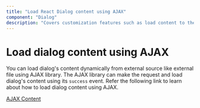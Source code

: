 ```yaml
---
title: "Load React Dialog content using AJAX"
component: "Dialog"
description: "Covers customization features such as load content to the dialog from external sources, built-in alert, and confirmation model dialog."
---
```


# Load dialog content using AJAX

You can load dialog's content dynamically from external source like external file using AJAX library.
The AJAX library can make the request and load dialog's content using its `success` event.
Refer the following link to learn about how to load dialog content using AJAX.

[AJAX Content](https://ej2.syncfusion.com/react/demos/#/material/dialog/ajax)
